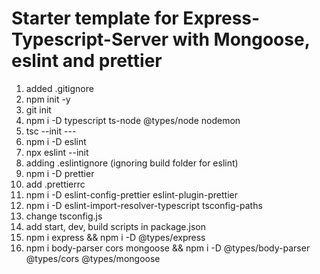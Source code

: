 # Starter template for Express-Typescript-Server with Mongoose, eslint and prettier

1. added .gitignore
2. npm init -y
3. git init
4. npm i -D typescript ts-node @types/node nodemon
5. tsc --init ---
6. npm i -D eslint
7. npx eslint --init
8. adding .eslintignore (ignoring build folder for eslint)
9. npm i -D prettier
10. add .prettierrc
11. npm i -D eslint-config-prettier eslint-plugin-prettier
12. npm i -D eslint-import-resolver-typescript tsconfig-paths
13. change tsconfig.js
14. add start, dev, build scripts in package.json
15. npm i express && npm i -D @types/express
16. npm i body-parser cors mongoose && npm i -D @types/body-parser @types/cors @types/mongoose
